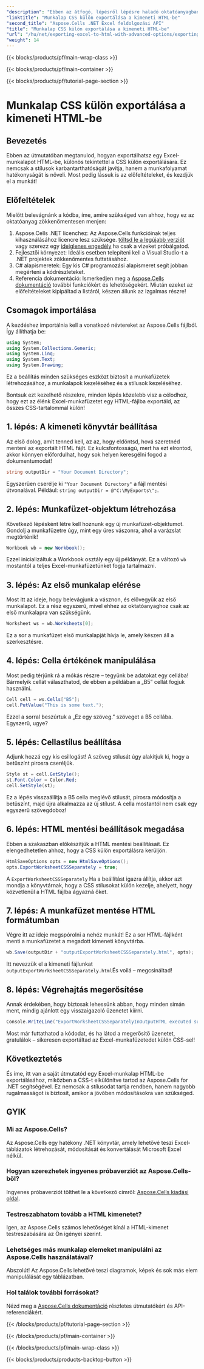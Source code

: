 ```yaml
---
"description": "Ebben az átfogó, lépésről lépésre haladó oktatóanyagban megtudhatod, hogyan exportálhatsz hatékonyan Excel-munkalapokat HTML-be különálló CSS-sel az Aspose.Cells for .NET használatával."
"linktitle": "Munkalap CSS külön exportálása a kimeneti HTML-be"
"second_title": "Aspose.Cells .NET Excel feldolgozási API"
"title": "Munkalap CSS külön exportálása a kimeneti HTML-be"
"url": "/hu/net/exporting-excel-to-html-with-advanced-options/exporting-worksheet-css-separately/"
"weight": 14
---
```


{{< blocks/products/pf/main-wrap-class >}}

{{< blocks/products/pf/main-container >}}

{{< blocks/products/pf/tutorial-page-section >}}

# Munkalap CSS külön exportálása a kimeneti HTML-be

## Bevezetés
Ebben az útmutatóban megtanulod, hogyan exportálhatsz egy Excel-munkalapot HTML-be, különös tekintettel a CSS külön exportálására. Ez nemcsak a stílusok karbantarthatóságát javítja, hanem a munkafolyamat hatékonyságát is növeli. Most pedig lássuk is az előfeltételeket, és kezdjük el a munkát!
## Előfeltételek
Mielőtt belevágnánk a kódba, íme, amire szükséged van ahhoz, hogy ez az oktatóanyag zökkenőmentesen menjen:
1. Aspose.Cells .NET licenchez: Az Aspose.Cells funkcióinak teljes kihasználásához licencre lesz szüksége. [töltsd le a legújabb verziót](https://releases.aspose.com/cells/net/) vagy szerezz egy [ideiglenes engedély](https://purchase.aspose.com/temporary-license/) ha csak a vizeket próbálgatod.
2. Fejlesztői környezet: Ideális esetben telepíteni kell a Visual Studio-t a .NET projektek zökkenőmentes futtatásához.
3. C# alapismeretek: Egy kis C# programozási alapismeret segít jobban megérteni a kódrészleteket.
4. Referencia dokumentáció: Ismerkedjen meg a [Aspose.Cells dokumentáció](https://reference.aspose.com/cells/net/) további funkciókért és lehetőségekért.
Miután ezeket az előfeltételeket kipipáltad a listáról, készen állunk az izgalmas részre!
## Csomagok importálása
A kezdéshez importálnia kell a vonatkozó névtereket az Aspose.Cells fájlból. Így állíthatja be:
```csharp
using System;
using System.Collections.Generic;
using System.Linq;
using System.Text;
using System.Drawing;
```
Ez a beállítás minden szükséges eszközt biztosít a munkafüzetek létrehozásához, a munkalapok kezeléséhez és a stílusok kezeléséhez.

Bontsuk ezt kezelhető részekre, minden lépés közelebb visz a célodhoz, hogy ezt az élénk Excel-munkafüzetet egy HTML-fájlba exportáld, az összes CSS-tartalommal külön!
## 1. lépés: A kimeneti könyvtár beállítása
Az első dolog, amit tenned kell, az az, hogy eldöntsd, hová szeretnéd menteni az exportált HTML fájlt. Ez kulcsfontosságú, mert ha ezt elrontod, akkor könnyen előfordulhat, hogy sok helyen keresgélni fogod a dokumentumodat!
```csharp
string outputDir = "Your Document Directory";
```
Egyszerűen cserélje ki `"Your Document Directory"` a fájl mentési útvonalával. Például: `string outputDir = @"C:\MyExports\";`.
## 2. lépés: Munkafüzet-objektum létrehozása
Következő lépésként létre kell hoznunk egy új munkafüzet-objektumot. Gondolj a munkafüzetre úgy, mint egy üres vászonra, ahol a varázslat megtörténik!
```csharp
Workbook wb = new Workbook();
```
Ezzel inicializáltuk a Workbook osztály egy új példányát. Ez a változó `wb` mostantól a teljes Excel-munkafüzetünket fogja tartalmazni.
## 3. lépés: Az első munkalap elérése
Most itt az ideje, hogy belevágjunk a vásznon, és elővegyük az első munkalapot. Ez a rész egyszerű, mivel ehhez az oktatóanyaghoz csak az első munkalapra van szükségünk.
```csharp
Worksheet ws = wb.Worksheets[0];
```
Ez a sor a munkafüzet első munkalapját hívja le, amely készen áll a szerkesztésre.
## 4. lépés: Cella értékének manipulálása
Most pedig térjünk rá a mókás részre – tegyünk be adatokat egy cellába! Bármelyik cellát választhatod, de ebben a példában a „B5” cellát fogjuk használni.
```csharp
Cell cell = ws.Cells["B5"];
cell.PutValue("This is some text.");
```
Ezzel a sorral beszúrtuk a „Ez egy szöveg.” szöveget a B5 cellába. Egyszerű, ugye? 
## 5. lépés: Cellastílus beállítása
Adjunk hozzá egy kis csillogást! A szöveg stílusát úgy alakítjuk ki, hogy a betűszínt pirosra cseréljük. 
```csharp
Style st = cell.GetStyle();
st.Font.Color = Color.Red;
cell.SetStyle(st);
```
Ez a lépés visszaállítja a B5 cella meglévő stílusát, pirosra módosítja a betűszínt, majd újra alkalmazza az új stílust. A cella mostantól nem csak egy egyszerű szövegdoboz!
## 6. lépés: HTML mentési beállítások megadása
Ebben a szakaszban előkészítjük a HTML mentési beállításait. Ez elengedhetetlen ahhoz, hogy a CSS külön exportálásra kerüljön.
```csharp
HtmlSaveOptions opts = new HtmlSaveOptions();
opts.ExportWorksheetCSSSeparately = true;
```
A `ExportWorksheetCSSSeparately` Ha a beállítást igazra állítja, akkor azt mondja a könyvtárnak, hogy a CSS stílusokat külön kezelje, ahelyett, hogy közvetlenül a HTML fájlba ágyazná őket.
## 7. lépés: A munkafüzet mentése HTML formátumban
Végre itt az ideje megspórolni a nehéz munkát! Ez a sor HTML-fájlként menti a munkafüzetet a megadott kimeneti könyvtárba.
```csharp
wb.Save(outputDir + "outputExportWorksheetCSSSeparately.html", opts);
```
Itt nevezzük el a kimeneti fájlunkat `outputExportWorksheetCSSSeparately.html`És voilá – megcsináltad!
## 8. lépés: Végrehajtás megerősítése
Annak érdekében, hogy biztosak lehessünk abban, hogy minden simán ment, mindig ajánlott egy visszaigazoló üzenetet kiírni.
```csharp
Console.WriteLine("ExportWorksheetCSSSeparatelyInOutputHTML executed successfully.");
```
Most már futtathatod a kódodat, és ha látod a megerősítő üzenetet, gratulálok – sikeresen exportáltad az Excel-munkafüzetedet külön CSS-sel!
## Következtetés
És íme, itt van a saját útmutatód egy Excel-munkalap HTML-be exportálásához, miközben a CSS-t elkülönítve tartod az Aspose.Cells for .NET segítségével. Ez nemcsak a stílusodat tartja rendben, hanem nagyobb rugalmasságot is biztosít, amikor a jövőben módosításokra van szükséged. 
## GYIK
### Mi az Aspose.Cells?
Az Aspose.Cells egy hatékony .NET könyvtár, amely lehetővé teszi Excel-táblázatok létrehozását, módosítását és konvertálását Microsoft Excel nélkül.
### Hogyan szerezhetek ingyenes próbaverziót az Aspose.Cells-ből?
Ingyenes próbaverziót tölthet le a következő címről: [Aspose.Cells kiadási oldal](https://releases.aspose.com/).
### Testreszabhatom tovább a HTML kimenetet?
Igen, az Aspose.Cells számos lehetőséget kínál a HTML-kimenet testreszabására az Ön igényei szerint.
### Lehetséges más munkalap elemeket manipulálni az Aspose.Cells használatával?
Abszolút! Az Aspose.Cells lehetővé teszi diagramok, képek és sok más elem manipulálását egy táblázatban.
### Hol találok további forrásokat?
Nézd meg a [Aspose.Cells dokumentáció](https://reference.aspose.com/cells/net/) részletes útmutatókért és API-referenciákért.

{{< /blocks/products/pf/tutorial-page-section >}}

{{< /blocks/products/pf/main-container >}}

{{< /blocks/products/pf/main-wrap-class >}}

{{< blocks/products/products-backtop-button >}}